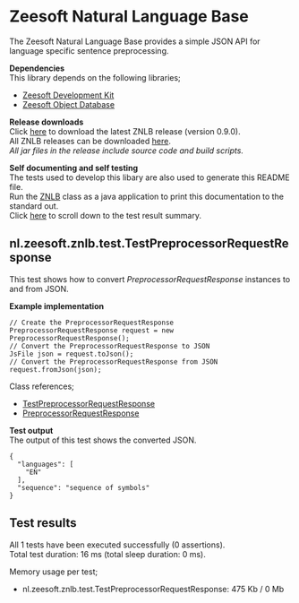 Zeesoft Natural Language Base
=============================
The Zeesoft Natural Language Base provides a simple JSON API for language specific sentence preprocessing.

**Dependencies**  
This library depends on the following libraries;  
 * [Zeesoft Development Kit](https://github.com/DyzLecticus/Zeesoft/tree/master/V3.0/ZDK/)  
 * [Zeesoft Object Database](https://github.com/DyzLecticus/Zeesoft/tree/master/V4.0/ZODB/)  

**Release downloads**  
Click [here](https://github.com/DyzLecticus/Zeesoft/raw/master/V4.0/ZNLB/releases/znlb-0.9.0.zip) to download the latest ZNLB release (version 0.9.0).  
All ZNLB releases can be downloaded [here](https://github.com/DyzLecticus/Zeesoft/raw/master/V4.0/ZNLB/releases/).  
*All jar files in the release include source code and build scripts.*  

**Self documenting and self testing**  
The tests used to develop this libary are also used to generate this README file.  
Run the [ZNLB](https://github.com/DyzLecticus/Zeesoft/blob/master/V4.0/ZNLB/src/nl/zeesoft/znlb/test/ZNLB.java) class as a java application to print this documentation to the standard out.  
Click [here](#test-results) to scroll down to the test result summary.  

nl.zeesoft.znlb.test.TestPreprocessorRequestResponse
----------------------------------------------------
This test shows how to convert *PreprocessorRequestResponse* instances to and from JSON.

**Example implementation**  
~~~~
// Create the PreprocessorRequestResponse
PreprocessorRequestResponse request = new PreprocessorRequestResponse();
// Convert the PreprocessorRequestResponse to JSON
JsFile json = request.toJson();
// Convert the PreprocessorRequestResponse from JSON
request.fromJson(json);
~~~~

Class references;  
 * [TestPreprocessorRequestResponse](https://github.com/DyzLecticus/Zeesoft/blob/master/V4.0/ZNLB/src/nl/zeesoft/znlb/test/TestPreprocessorRequestResponse.java)
 * [PreprocessorRequestResponse](https://github.com/DyzLecticus/Zeesoft/blob/master/V4.0/ZNLB/src/nl/zeesoft/znlb/prepro/PreprocessorRequestResponse.java)

**Test output**  
The output of this test shows the converted JSON.  
~~~~
{
  "languages": [
    "EN"
  ],
  "sequence": "sequence of symbols"
}
~~~~

Test results
------------
All 1 tests have been executed successfully (0 assertions).  
Total test duration: 16 ms (total sleep duration: 0 ms).  

Memory usage per test;  
 * nl.zeesoft.znlb.test.TestPreprocessorRequestResponse: 475 Kb / 0 Mb
